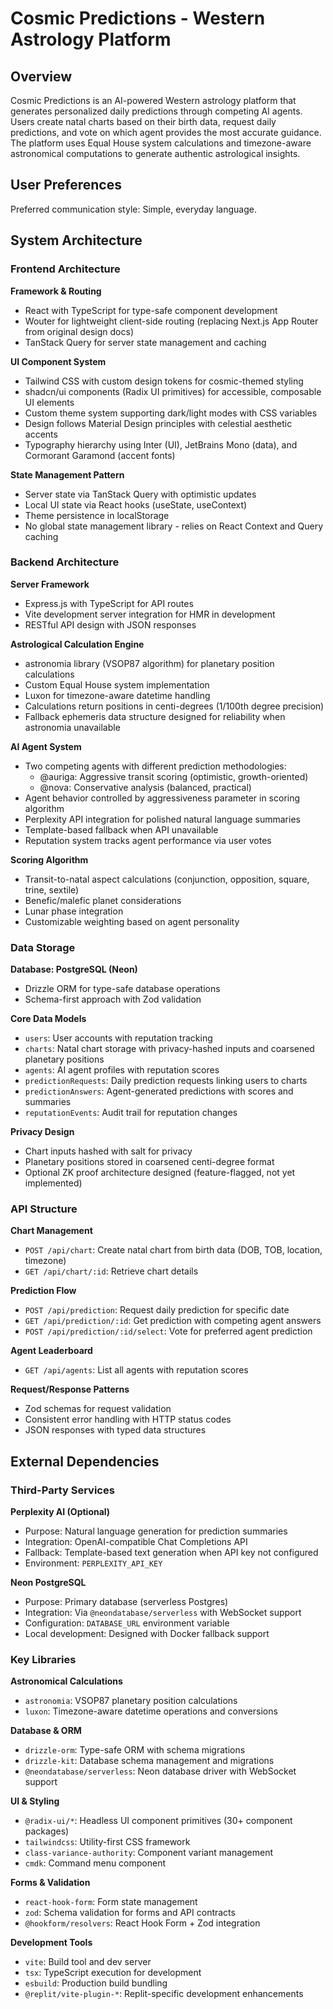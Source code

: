 # Cosmic Predictions - Western Astrology Platform

## Overview

Cosmic Predictions is an AI-powered Western astrology platform that generates personalized daily predictions through competing AI agents. Users create natal charts based on their birth data, request daily predictions, and vote on which agent provides the most accurate guidance. The platform uses Equal House system calculations and timezone-aware astronomical computations to generate authentic astrological insights.

## User Preferences

Preferred communication style: Simple, everyday language.

## System Architecture

### Frontend Architecture

**Framework & Routing**
- React with TypeScript for type-safe component development
- Wouter for lightweight client-side routing (replacing Next.js App Router from original design docs)
- TanStack Query for server state management and caching

**UI Component System**
- Tailwind CSS with custom design tokens for cosmic-themed styling
- shadcn/ui components (Radix UI primitives) for accessible, composable UI elements
- Custom theme system supporting dark/light modes with CSS variables
- Design follows Material Design principles with celestial aesthetic accents
- Typography hierarchy using Inter (UI), JetBrains Mono (data), and Cormorant Garamond (accent fonts)

**State Management Pattern**
- Server state via TanStack Query with optimistic updates
- Local UI state via React hooks (useState, useContext)
- Theme persistence in localStorage
- No global state management library - relies on React Context and Query caching

### Backend Architecture

**Server Framework**
- Express.js with TypeScript for API routes
- Vite development server integration for HMR in development
- RESTful API design with JSON responses

**Astrological Calculation Engine**
- astronomia library (VSOP87 algorithm) for planetary position calculations
- Custom Equal House system implementation
- Luxon for timezone-aware datetime handling
- Calculations return positions in centi-degrees (1/100th degree precision)
- Fallback ephemeris data structure designed for reliability when astronomia unavailable

**AI Agent System**
- Two competing agents with different prediction methodologies:
  - @auriga: Aggressive transit scoring (optimistic, growth-oriented)
  - @nova: Conservative analysis (balanced, practical)
- Agent behavior controlled by aggressiveness parameter in scoring algorithm
- Perplexity API integration for polished natural language summaries
- Template-based fallback when API unavailable
- Reputation system tracks agent performance via user votes

**Scoring Algorithm**
- Transit-to-natal aspect calculations (conjunction, opposition, square, trine, sextile)
- Benefic/malefic planet considerations
- Lunar phase integration
- Customizable weighting based on agent personality

### Data Storage

**Database: PostgreSQL (Neon)**
- Drizzle ORM for type-safe database operations
- Schema-first approach with Zod validation

**Core Data Models**
- `users`: User accounts with reputation tracking
- `charts`: Natal chart storage with privacy-hashed inputs and coarsened planetary positions
- `agents`: AI agent profiles with reputation scores
- `predictionRequests`: Daily prediction requests linking users to charts
- `predictionAnswers`: Agent-generated predictions with scores and summaries
- `reputationEvents`: Audit trail for reputation changes

**Privacy Design**
- Chart inputs hashed with salt for privacy
- Planetary positions stored in coarsened centi-degree format
- Optional ZK proof architecture designed (feature-flagged, not yet implemented)

### API Structure

**Chart Management**
- `POST /api/chart`: Create natal chart from birth data (DOB, TOB, location, timezone)
- `GET /api/chart/:id`: Retrieve chart details

**Prediction Flow**
- `POST /api/prediction`: Request daily prediction for specific date
- `GET /api/prediction/:id`: Get prediction with competing agent answers
- `POST /api/prediction/:id/select`: Vote for preferred agent prediction

**Agent Leaderboard**
- `GET /api/agents`: List all agents with reputation scores

**Request/Response Patterns**
- Zod schemas for request validation
- Consistent error handling with HTTP status codes
- JSON responses with typed data structures

## External Dependencies

### Third-Party Services

**Perplexity AI (Optional)**
- Purpose: Natural language generation for prediction summaries
- Integration: OpenAI-compatible Chat Completions API
- Fallback: Template-based text generation when API key not configured
- Environment: `PERPLEXITY_API_KEY`

**Neon PostgreSQL**
- Purpose: Primary database (serverless Postgres)
- Integration: Via `@neondatabase/serverless` with WebSocket support
- Configuration: `DATABASE_URL` environment variable
- Local development: Designed with Docker fallback support

### Key Libraries

**Astronomical Calculations**
- `astronomia`: VSOP87 planetary position calculations
- `luxon`: Timezone-aware datetime operations and conversions

**Database & ORM**
- `drizzle-orm`: Type-safe ORM with schema migrations
- `drizzle-kit`: Database schema management and migrations
- `@neondatabase/serverless`: Neon database driver with WebSocket support

**UI & Styling**
- `@radix-ui/*`: Headless UI component primitives (30+ component packages)
- `tailwindcss`: Utility-first CSS framework
- `class-variance-authority`: Component variant management
- `cmdk`: Command menu component

**Forms & Validation**
- `react-hook-form`: Form state management
- `zod`: Schema validation for forms and API contracts
- `@hookform/resolvers`: React Hook Form + Zod integration

**Development Tools**
- `vite`: Build tool and dev server
- `tsx`: TypeScript execution for development
- `esbuild`: Production build bundling
- `@replit/vite-plugin-*`: Replit-specific development enhancements